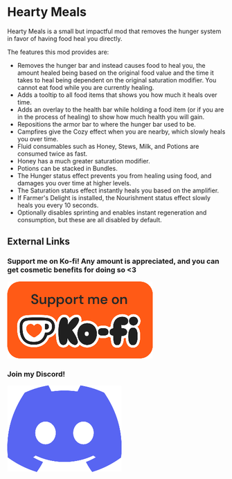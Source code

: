 # Hearty Meals
Hearty Meals is a small but impactful mod that removes the hunger system in favor of having food heal you directly.

The features this mod provides are:
* Removes the hunger bar and instead causes food to heal you, the amount healed being based on the original food value and the time it takes to heal being dependent on the original saturation modifier. You cannot eat food while you are currently healing.
* Adds a tooltip to all food items that shows you how much it heals over time.
* Adds an overlay to the health bar while holding a food item (or if you are in the process of healing) to show how much health you will gain.
* Repositions the armor bar to where the hunger bar used to be.
* Campfires give the Cozy effect when you are nearby, which slowly heals you over time.
* Fluid consumables such as Honey, Stews, Milk, and Potions are consumed twice as fast.
* Honey has a much greater saturation modifier.
* Potions can be stacked in Bundles.
* The Hunger status effect prevents you from healing using food, and damages you over time at higher levels.
* The Saturation status effect instantly heals you based on the amplifier.
* If Farmer's Delight is installed, the Nourishment status effect slowly heals you every 10 seconds.
* Optionally disables sprinting and enables instant regeneration and consumption, but these are all disabled by default.

## External Links
### Support me on Ko-fi! Any amount is appreciated, and you can get cosmetic benefits for doing so <3
[![Ko-fi](https://github.com/MoriyaShiine/strawberrylib/blob/main/.webassets/kofi.png?raw=true)](https://ko-fi.com/moriyashiine)
### Join my Discord!
[![Discord](https://github.com/MoriyaShiine/strawberrylib/blob/main/.webassets/discord.png?raw=true)](https://discord.gg/Am6M8VQ)